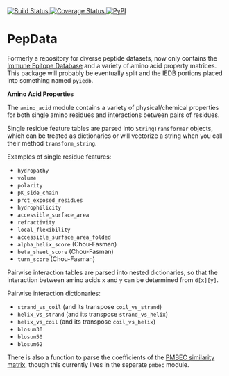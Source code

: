 <a href="https://travis-ci.org/openvax/pepdata">
    <img src="https://travis-ci.org/openvax/pepdata.svg?branch=master" alt="Build Status" />
</a>
<a href="https://coveralls.io/github/openvax/pepdata?branch=master">
    <img src="https://coveralls.io/repos/openvax/pepdata/badge.svg?branch=master&service=github" alt="Coverage Status" />
</a>
<a href="https://pypi.python.org/pypi/pepdata/">
    <img src="https://img.shields.io/pypi/v/pepdata.svg?maxAge=1000" alt="PyPI" />
</a>

PepData
=======

Formerly a repository for diverse peptide datasets, now only contains the [Immune Epitope Database](http://www.iedb.org) and a variety of amino acid property matrices. This package
will probably be eventually split and the IEDB portions placed into something
named `pyiedb`.

**Amino Acid Properties**

The `amino_acid` module contains a variety of physical/chemical properties for both single amino residues and interactions between pairs of residues.

Single residue feature tables are parsed into `StringTransformer` objects, which can be treated as dictionaries or will vectorize a string when you call their method `transform_string`.

Examples of single residue features:
- `hydropathy`
- `volume`
- `polarity`
- `pK_side_chain`
- `prct_exposed_residues`
- `hydrophilicity`
- `accessible_surface_area`
- `refractivity`
- `local_flexibility`
- `accessible_surface_area_folded`
- `alpha_helix_score` (Chou-Fasman)
- `beta_sheet_score` (Chou-Fasman)
- `turn_score` (Chou-Fasman)

Pairwise interaction tables are parsed into nested dictionaries, so that the interaction between amino acids `x` and `y` can be determined from `d[x][y]`.

Pairwise interaction dictionaries:
- `strand_vs_coil` (and its transpose `coil_vs_strand`)
- `helix_vs_strand` (and its transpose `strand_vs_helix`)
- `helix_vs_coil` (and its transpose `coil_vs_helix`)
- `blosum30`
- `blosum50`
- `blosum62`

There is also a function to parse the coefficients of the [PMBEC similarity matrix](http://www.biomedcentral.com/1471-2105/10/394), though this currently lives in the separate `pmbec` module.


